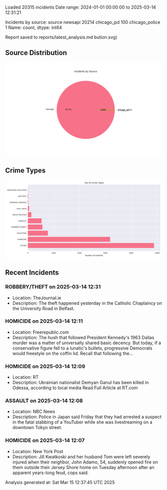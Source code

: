 
Loaded 20315 incidents
Date range: 2024-01-01 00:00:00 to 2025-03-14 12:31:21

Incidents by source:
source
newsapi           20214
chicago_pd          100
chicago_police        1
Name: count, dtype: int64

Report saved to reports/latest_analysis.md
bution.svg)

## Source Distribution
![Source Distribution](images/source_distribution.svg)

## Crime Types
![Crime Types](images/crime_types.svg)

## Recent Incidents

### ROBBERY/THEFT on 2025-03-14 12:31
- Location: TheJournal.ie
- Description: The theft happened yesterday in the Catholic Chaplaincy on the University Road in Belfast.


### HOMICIDE on 2025-03-14 12:11
- Location: Freerepublic.com
- Description: The hush that followed President Kennedy's 1963 Dallas murder was a matter of universally shared basic decency. But today, if a conservative figure fell to a lunatic's bullets, progressive Democrats would freestyle on the coffin lid. Recall that following the…


### HOMICIDE on 2025-03-14 12:09
- Location: RT
- Description: Ukrainian nationalist Demyan Ganul has been killed in Odessa, according to local media Read Full Article at RT.com


### ASSAULT on 2025-03-14 12:08
- Location: NBC News
- Description: Police in Japan said Friday that they had arrested a suspect in the fatal stabbing of a YouTuber while she was livestreaming on a downtown Tokyo street.


### HOMICIDE on 2025-03-14 12:07
- Location: New York Post
- Description: Jill Kwatkoski and her husband Tom were left severely injured when their neighbor, John Adamo, 54, suddenly opened fire on them outside their Jersey Shore home on Tuesday afternoon after an apparent years-long feud, cops said.

Analysis generated at: Sat Mar 15 12:37:45 UTC 2025
